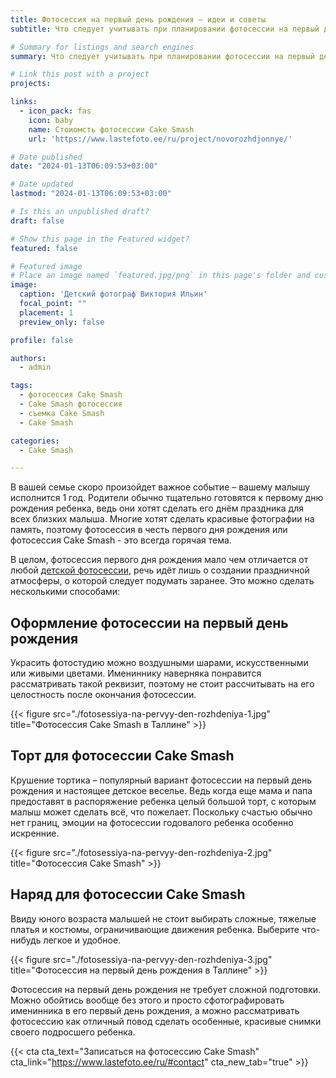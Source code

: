 ```yaml
---
title: Фотосессия на первый день рождения – идеи и советы
subtitle: Что следует учитывать при планировании фотосессии на первый день рождения вашего ребенка

# Summary for listings and search engines
summary: Что следует учитывать при планировании фотосессии на первый день рождения вашего ребенка

# Link this post with a project
projects: 

links:
  - icon_pack: fas
    icon: baby
    name: Стоиомсть фотосессии Cake Smash
    url: 'https://www.lastefoto.ee/ru/project/novorozhdjonnye/'

# Date published
date: "2024-01-13T06:09:53+03:00"

# Date updated
lastmod: "2024-01-13T06:09:53+03:00"

# Is this an unpublished draft?
draft: false

# Show this page in the Featured widget?
featured: false

# Featured image
# Place an image named `featured.jpg/png` in this page's folder and customize its options here.
image:
  caption: 'Детский фотограф Виктория Ильин'
  focal_point: ""
  placement: 1
  preview_only: false

profile: false

authors:
  - admin

tags:
  - фотосессия Cake Smash
  - Cake Smash фотосессия
  - съемка Cake Smash
  - Cake Smash

categories:
  - Cake Smash

---
```

В вашей семье скоро произойдет важное событие – вашему малышу исполнится 1 год. Родители обычно тщательно готовятся к первому дню рождения ребенка, ведь они хотят сделать его днём ​​праздника для всех близких малыша. Многие хотят сделать красивые фотографии на память, поэтому фотосессия в честь первого дня рождения или фотосессия Cake Smash - это всегда горячая тема.

В целом, фотосессия первого дня рождения мало чем отличается от любой [детской фотосессии](https://www.lastefoto.ee/ru/post/osobennosti-fotosessii-malyshey/), речь идёт лишь о создании праздничной атмосферы, о которой следует подумать заранее. Это можно сделать несколькими способами:

## Оформление фотосессии на первый день рождения

Украсить фотостудию можно воздушными шарами, искусственными или живыми цветами. Имениннику наверняка понравится рассматривать такой реквизит, поэтому не стоит рассчитывать на его целостность после окончания фотосессии. 

{{< figure src="./fotosessiya-na-pervyy-den-rozhdeniya-1.jpg" title="Фотосессия Cake Smash в Таллине" >}}

## Торт для фотосессии Cake Smash
Крушение тортика – популярный вариант фотосессии на первый день рождения и настоящее детское веселье. Ведь когда еще мама и папа предоставят в распоряжение ребенка целый большой торт, с которым малыш может сделать всё, что пожелает. Поскольку счастью обычно нет границ, эмоции на фотосессии годовалого ребенка особенно искренние.

{{< figure src="./fotosessiya-na-pervyy-den-rozhdeniya-2.jpg" title="Фотосессия Cake Smash" >}}

## Наряд для фотосессии Cake Smash
Ввиду юного возраста малышей не стоит выбирать сложные, тяжелые платья и костюмы, ограничивающие движения ребенка. Выберите что-нибудь легкое и удобное.

{{< figure src="./fotosessiya-na-pervyy-den-rozhdeniya-3.jpg" title="Фотосессия на первый день рождения в Таллине" >}}

Фотосессия на первый день рождения не требует сложной подготовки. Можно обойтись вообще без этого и просто сфотографировать именинника в его первый день рождения, а можно рассматривать фотосессию как отличный повод сделать особенные, красивые снимки своего подросшего ребенка.

{{< cta cta_text="Записаться на фотосессию Cake Smash" cta_link="https://www.lastefoto.ee/ru/#contact" cta_new_tab="true" >}}
